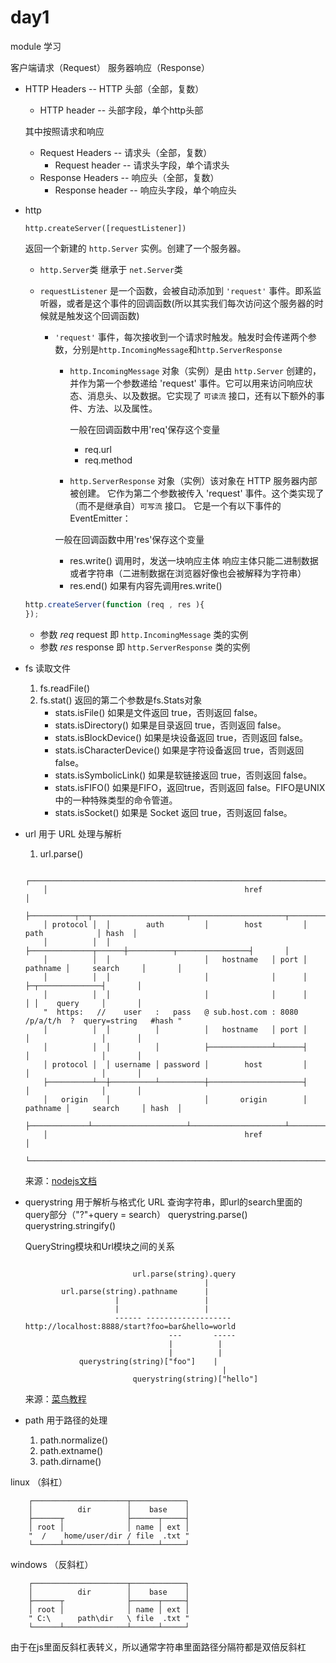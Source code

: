 # day1

module 学习

客户端请求（Request）
服务器响应（Response）

* HTTP Headers -- HTTP 头部（全部，复数）
    * HTTP header -- 头部字段，单个http头部

    其中按照请求和响应
    * Request Headers -- 请求头（全部，复数）
        * Request header -- 请求头字段，单个请求头
    * Response Headers -- 响应头（全部，复数）
        * Response header -- 响应头字段，单个响应头
* http

    `http.createServer([requestListener])`

    返回一个新建的 `http.Server` 实例。创建了一个服务器。

    * `http.Server`类 继承于 `net.Server`类

    * `requestListener` 是一个函数，会被自动添加到 `'request'` 事件。即系监听器，或者是这个事件的回调函数(所以其实我们每次访问这个服务器的时候就是触发这个回调函数)

        * `'request'` 事件，每次接收到一个请求时触发。触发时会传递两个参数，分别是`http.IncomingMessage`和`http.ServerResponse`

            * `http.IncomingMessage` 对象（实例）是由 `http.Server` 创建的，并作为第一个参数递给 'request' 事件。它可以用来访问响应状态、消息头、以及数据。它实现了 `可读流` 接口，还有以下额外的事件、方法、以及属性。

                一般在回调函数中用'req'保存这个变量

                * req.url
                * req.method


            * `http.ServerResponse` 对象（实例）该对象在 HTTP 服务器内部被创建。 它作为第二个参数被传入 'request' 事件。这个类实现了（而不是继承自）`可写流` 接口。 它是一个有以下事件的 EventEmitter：

            一般在回调函数中用'res'保存这个变量

            * res.write() 调用时，发送一块响应主体 响应主体只能二进制数据或者字符串（二进制数据在浏览器好像也会被解释为字符串）
            * res.end() 如果有内容先调用res.write()


    ``` javascript
    http.createServer(function (req , res ){
    });
    ```

    * 参数 *req* request 即 `http.IncomingMessage` 类的实例
    * 参数 *res* response 即 `http.ServerResponse` 类的实例



* fs
    读取文件
    1. fs.readFile()
    2. fs.stat()
        返回的第二个参数是fs.Stats对象
        * stats.isFile()	如果是文件返回 true，否则返回 false。
        * stats.isDirectory()	如果是目录返回 true，否则返回 false。
        * stats.isBlockDevice()	如果是块设备返回 true，否则返回 false。
        * stats.isCharacterDevice()	如果是字符设备返回 true，否则返回 false。
        * stats.isSymbolicLink()	如果是软链接返回 true，否则返回 false。
        * stats.isFIFO()	如果是FIFO，返回true，否则返回 false。FIFO是UNIX中的一种特殊类型的命令管道。
        * stats.isSocket()	如果是 Socket 返回 true，否则返回 false。



* url
    用于 URL 处理与解析
    1. url.parse()

    ```
        ┌─────────────────────────────────────────────────────────────────────────────────────────────┐
        │                                            href                                             │
        ├──────────┬──┬─────────────────────┬─────────────────────┬───────────────────────────┬───────┤
        │ protocol │  │        auth         │        host         │           path            │ hash  │
        │          │  │                     ├──────────────┬──────┼──────────┬────────────────┤       │
        │          │  │                     │   hostname   │ port │ pathname │     search     │       │
        │          │  │                     │              │      │          ├─┬──────────────┤       │
        │          │  │                     │              │      │          │ │    query     │       │
        "  https:   //    user   :   pass   @ sub.host.com : 8080   /p/a/t/h  ?  query=string   #hash "
        │          │  │          │          │   hostname   │ port │          │                │       │
        │          │  │          │          ├──────────────┴──────┤          │                │       │
        │ protocol │  │ username │ password │        host         │          │                │       │
        ├──────────┴──┼──────────┴──────────┼─────────────────────┤          │                │       │
        │   origin    │                     │       origin        │ pathname │     search     │ hash  │
        ├─────────────┴─────────────────────┴─────────────────────┴──────────┴────────────────┴───────┤
        │                                            href                                             │
        └─────────────────────────────────────────────────────────────────────────────────────────────┘
    ```
    来源：[nodejs文档](https://nodejs.org/dist/latest-v12.x/docs/api/url.html#url_url_strings_and_url_objects)

* querystring
    用于解析与格式化 URL 查询字符串，即url的search里面的query部分（"?"+query = search）
    querystring.parse()
    querystring.stringify()


    QueryString模块和Url模块之间的关系
    ```

                            url.parse(string).query
                                            |
            url.parse(string).pathname      |
                        |                   |
                        |                   |
                        ------ -------------------
    http://localhost:8888/start?foo=bar&hello=world
                                    ---       -----
                                    |          |
                                    |          |
                querystring(string)["foo"]    |
                                                |
                            querystring(string)["hello"]
    ```
    来源：[菜鸟教程](https://www.runoob.com/nodejs/nodejs-router.html)

* path
    用于路径的处理
    1. path.normalize()
    2. path.extname()
    3. path.dirname()

linux （斜杠）
```
    ┌─────────────────────┬────────────┐
    │          dir        │    base    │
    ├──────┬              ├──────┬─────┤
    │ root │              │ name │ ext │
    "  /    home/user/dir / file  .txt "
    └──────┴──────────────┴──────┴─────┘
```

windows （反斜杠）
```
    ┌─────────────────────┬────────────┐
    │          dir        │    base    │
    ├──────┬              ├──────┬─────┤
    │ root │              │ name │ ext │
    " C:\      path\dir   \ file  .txt "
    └──────┴──────────────┴──────┴─────┘
```

由于在js里面反斜杠表转义，所以通常字符串里面路径分隔符都是双倍反斜杠